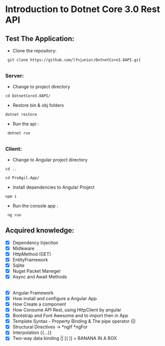 # Introduction to Dotnet Core 3.0 Rest API

## Test The Application:

- Clone the repository:
```
 git clone https://github.com/lfnjunior/DotnetCore3.0API.git
```

######
### Server:

- Change to project directory
```
cd DotnetCore3.0API/
```
- Restore bin & obj folders
```
dotnet restore
```
- Run the api :
```
 dotnet run
```

######
### Client:

- Change to Angular project directory
```
cd ..
```
```
cd ProAgil.App/
```
- Install dependencies to Angular Project
```
npm i
```
- Run the console app :
```
 ng run
```

## Acquired knowledge:

- [X] Dependency Injection
- [X] Midleware
- [X] HttpMethod (GET)
- [X] EntityFramework
- [X] Sqlite
- [X] Nuget Packet Maneger
- [X] Async and Await Methods

######

- [X] Angular Framework
- [X] How install and configure a Angular App
- [X] How Create a component
- [X] How Consume API Rest, using HttpClient by angular
- [X] Bootstrap and Font Awesome and to import then in App
- [X] Template Syntax - Property Binding & The pipe operator (|)
- [X] Structural Directives -> *ngIf *ngFor
- [X] Interpolation {{...}}
- [X] Two-way data binding || [( )] = BANANA IN A BOX